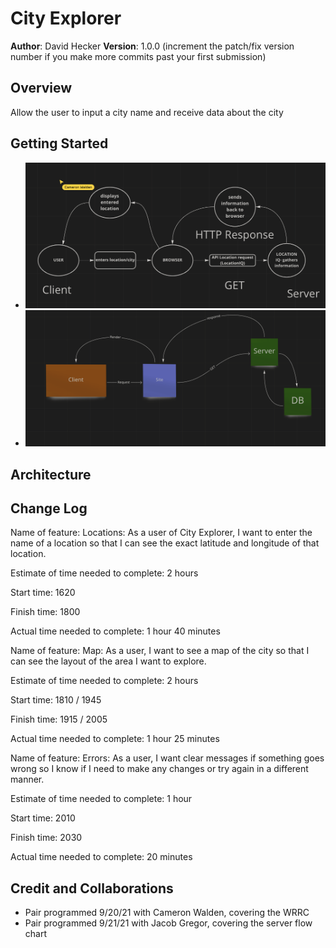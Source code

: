 # City Explorer

**Author**: David Hecker
**Version**: 1.0.0 (increment the patch/fix version number if you make more commits past your first submission)

## Overview
<!-- Provide a high level overview of what this application is and why you are building it, beyond the fact that it's an assignment for this class. (i.e. What's your problem domain?) -->

Allow the user to input a city name and receive data about the city

## Getting Started
<!-- What are the steps that a user must take in order to build this app on their own machine and get it running? -->

- ![WRRC](./public/cameron.png)
- ![Server](./public/jacob.png)

## Architecture
<!-- Provide a detailed description of the application design. What technologies (languages, libraries, etc) you're using, and any other relevant design information. -->

## Change Log
<!-- Use this area to document the iterative changes made to your application as each feature is successfully implemented. Use time stamps. Here's an example:

01-01-2001 4:59pm - Application now has a fully-functional express server, with a GET route for the location resource. -->

Name of feature: Locations: As a user of City Explorer, I want to enter the name of a location so that I can see the exact latitude and longitude of that location.

Estimate of time needed to complete: 2 hours

Start time: 1620

Finish time: 1800

Actual time needed to complete: 1 hour 40 minutes

<!--  -->

Name of feature: Map: As a user, I want to see a map of the city so that I can see the layout of the area I want to explore.

Estimate of time needed to complete: 2 hours

Start time: 1810 / 1945

Finish time: 1915 / 2005

Actual time needed to complete: 1 hour 25 minutes

<!--  -->

Name of feature: Errors: As a user, I want clear messages if something goes wrong so I know if I need to make any changes or try again in a different manner.

Estimate of time needed to complete: 1 hour

Start time: 2010

Finish time: 2030

Actual time needed to complete: 20 minutes


## Credit and Collaborations
<!-- Give credit (and a link) to other people or resources that helped you build this application. -->
- Pair programmed 9/20/21 with Cameron Walden, covering the WRRC
- Pair programmed 9/21/21 with Jacob Gregor, covering the server flow chart
